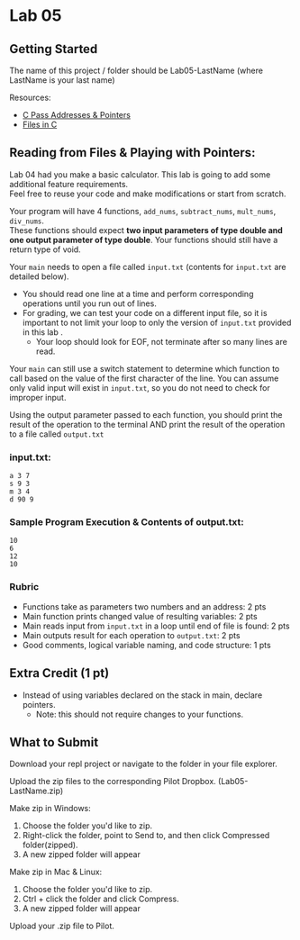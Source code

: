 # Lab 05

## Getting Started
The name of this project / folder should be Lab05-LastName (where LastName is your last name)  

Resources:
* [C Pass Addresses & Pointers](https://www.programiz.com/c-programming/c-pointer-functions)
* [Files in C](https://www.geeksforgeeks.org/basics-file-handling-c/)

## Reading from Files & Playing with Pointers:
Lab 04 had you make a basic calculator.  This lab is going to add some additional feature requirements.  
Feel free to reuse your code and make modifications or start from scratch.  

Your program will have 4 functions, `add_nums`, `subtract_nums`, `mult_nums`, `div_nums`.  
These functions should expect **two input parameters of type double and one output parameter of type double**.  Your functions should still have a return type of void.

Your `main` needs to open a file called `input.txt` (contents for `input.txt` are detailed below).  
* You should read one line at a time and perform corresponding operations until you run out of lines.  
* For grading, we can test your code on a different input file, so it is important to not limit your loop to only the version of `input.txt` provided in this lab .
    * Your loop should look for EOF, not terminate after so many lines are read.

Your `main` can still use a switch statement to determine which function to call based on the value of the first character of the line.  You can assume only valid input will exist in `input.txt`, so you do not need to check for improper input.  

Using the output parameter passed to each function, you should print the result of the operation to the terminal AND print the result of the operation to a file called `output.txt`

### input.txt:
```
a 3 7
s 9 3
m 3 4
d 90 9
```

### Sample Program Execution & Contents of output.txt:
```
10
6
12
10
```

### Rubric
* Functions take as parameters two numbers and an address: 2 pts
* Main function prints changed value of resulting variables: 2 pts
* Main reads input from `input.txt` in a loop until end of file is found: 2 pts
* Main outputs result for each operation to `output.txt`: 2 pts
* Good comments, logical variable naming, and code structure: 1 pts

## Extra Credit (1 pt)
* Instead of using variables declared on the stack in main, declare pointers.
    * Note: this should not require changes to your functions.

## What to Submit
Download your repl project or navigate to the folder in your file explorer.  

Upload the zip files to the corresponding Pilot Dropbox. (Lab05-LastName.zip)

Make zip in Windows:
1. Choose the folder you'd like to zip.
2. Right-click the folder, point to Send to, and then click Compressed folder(zipped). 
3. A new zipped folder will appear 
 
Make zip in Mac & Linux:
1. Choose the folder you'd like to zip.
2. Ctrl + click the folder and click Compress. 
3. A new zipped folder will appear 

Upload your .zip file to Pilot.